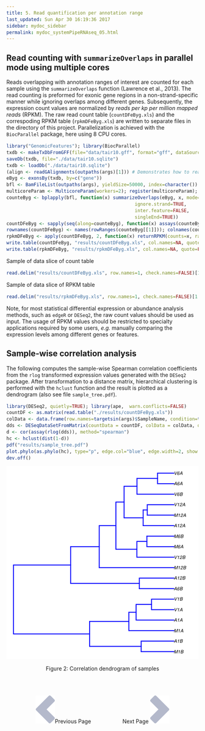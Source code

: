```yaml
---
title: 5. Read quantification per annotation range
last_updated: Sun Apr 30 16:19:36 2017
sidebar: mydoc_sidebar
permalink: mydoc_systemPipeRNAseq_05.html
---
```


## Read counting with `summarizeOverlaps` in parallel mode using multiple cores

Reads overlapping with annotation ranges of interest are counted for
each sample using the `summarizeOverlaps` function (Lawrence et al., 2013). The read counting is
preformed for exonic gene regions in a non-strand-specific manner while
ignoring overlaps among different genes. Subsequently, the expression
count values are normalized by *reads per kp per million mapped reads*
(RPKM). The raw read count table (`countDFeByg.xls`) and the correspoding 
RPKM table (`rpkmDFeByg.xls`) are written
to separate files in the directory of this project. Parallelization is
achieved with the `BiocParallel` package, here using 8 CPU cores.


```r
library("GenomicFeatures"); library(BiocParallel)
txdb <- makeTxDbFromGFF(file="data/tair10.gff", format="gff", dataSource="TAIR", organism="Arabidopsis thaliana")
saveDb(txdb, file="./data/tair10.sqlite")
txdb <- loadDb("./data/tair10.sqlite")
(align <- readGAlignments(outpaths(args)[1])) # Demonstrates how to read bam file into R
eByg <- exonsBy(txdb, by=c("gene"))
bfl <- BamFileList(outpaths(args), yieldSize=50000, index=character())
multicoreParam <- MulticoreParam(workers=2); register(multicoreParam); registered()
counteByg <- bplapply(bfl, function(x) summarizeOverlaps(eByg, x, mode="Union", 
                                               ignore.strand=TRUE, 
                                               inter.feature=FALSE, 
                                               singleEnd=TRUE)) 
countDFeByg <- sapply(seq(along=counteByg), function(x) assays(counteByg[[x]])$counts)
rownames(countDFeByg) <- names(rowRanges(counteByg[[1]])); colnames(countDFeByg) <- names(bfl)
rpkmDFeByg <- apply(countDFeByg, 2, function(x) returnRPKM(counts=x, ranges=eByg))
write.table(countDFeByg, "results/countDFeByg.xls", col.names=NA, quote=FALSE, sep="\t")
write.table(rpkmDFeByg, "results/rpkmDFeByg.xls", col.names=NA, quote=FALSE, sep="\t")
```

Sample of data slice of count table

```r
read.delim("results/countDFeByg.xls", row.names=1, check.names=FALSE)[1:4,1:5]
```

Sample of data slice of RPKM table


```r
read.delim("results/rpkmDFeByg.xls", row.names=1, check.names=FALSE)[1:4,1:4]
```

Note, for most statistical differential expression or abundance analysis
methods, such as `edgeR` or `DESeq2`, the raw count values should be used as input. The
usage of RPKM values should be restricted to specialty applications
required by some users, *e.g.* manually comparing the expression levels
among different genes or features.

## Sample-wise correlation analysis

The following computes the sample-wise Spearman correlation coefficients from
the `rlog` transformed expression values generated with the `DESeq2` package. After
transformation to a distance matrix, hierarchical clustering is performed with
the `hclust` function and the result is plotted as a dendrogram
(also see file `sample_tree.pdf`).


```r
library(DESeq2, quietly=TRUE); library(ape,  warn.conflicts=FALSE)
countDF <- as.matrix(read.table("./results/countDFeByg.xls"))
colData <- data.frame(row.names=targetsin(args)$SampleName, condition=targetsin(args)$Factor)
dds <- DESeqDataSetFromMatrix(countData = countDF, colData = colData, design = ~ condition)
d <- cor(assay(rlog(dds)), method="spearman")
hc <- hclust(dist(1-d))
pdf("results/sample_tree.pdf")
plot.phylo(as.phylo(hc), type="p", edge.col="blue", edge.width=2, show.node.label=TRUE, no.margin=TRUE)
dev.off()
```

![](./pages/mydoc/systemPipeRNAseq_files/sample_tree.png)
<div align="center">Figure 2: Correlation dendrogram of samples</div>

<br><br><center><a href="mydoc_systemPipeRNAseq_04.html"><img src="images/left_arrow.png" alt="Previous page."></a>Previous Page &nbsp; &nbsp; &nbsp; &nbsp; &nbsp; &nbsp; &nbsp; &nbsp; &nbsp; &nbsp; Next Page
<a href="mydoc_systemPipeRNAseq_06.html"><img src="images/right_arrow.png" alt="Next page."></a></center>
